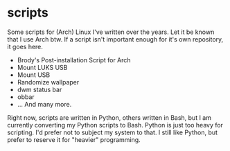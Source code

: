 # scripts
Some scripts for (Arch) Linux I've written over the years. Let it be known that I use Arch btw. If a script isn't important enough for it's own repository, it goes here.

- Brody's Post-installation Script for Arch
- Mount LUKS USB
- Mount USB
- Randomize wallpaper
- dwm status bar
- obbar
- ... And many more.

Right now, scripts are written in Python, others written in Bash, but I am currently converting my Python scripts to Bash. Python is just too heavy for scripting. I'd prefer not to subject my system to that. I still like Python, but prefer to reserve it for "heavier" programming.

